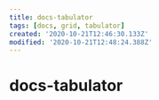 ```yaml
---
title: docs-tabulator
tags: [docs, grid, tabulator]
created: '2020-10-21T12:46:30.133Z'
modified: '2020-10-21T12:48:24.388Z'
---
```


# docs-tabulator



